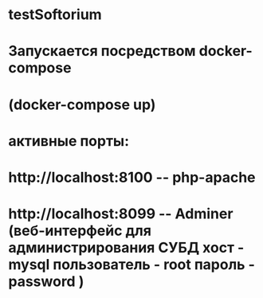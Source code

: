 # testSoftorium
# Запускается посредством docker-compose
# (docker-compose up)
# активные порты:
# http://localhost:8100 -- php-apache
# http://localhost:8099 -- Adminer (веб-интерфейс для администрирования СУБД хост - mysql пользователь - root пароль - password )
